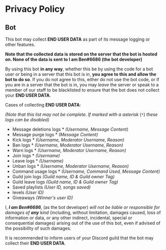 # Privacy Policy

## Bot

This bot may collect **END USER DATA** as part of its message logging or other features.

**Note that the collected data is stored on the server that the bot is hosted on. None of the data is sent to I am Ben#6686 (the bot developer)**

By using this bot **in any way**, whether this be by using the code for a bot user or being in a server that this bot is in, **you agree to this and allow the bot to do so**. If you do not agree to this, either do not use the bot code, or if you are in a server that the bot is in, you may _leave_ the server or speak to a member of our staff to be blacklisted to ensure that the bot does not collect your **END USER DATA**.

Cases of collecting **END USER DATA**:

_(Note that this list may not be complete. If marked with a asterisk_ (`*`) _these logs can be disabled)_

- Message deletions logs * _(Username, Message Content)_
- Message purge logs * _(Message Content)_
- Kick logs * _(Username, Moderator Username, Reason)_
- Ban logs * _(Username, Moderator Username, Reason)_
- Warn logs * _(Username, Moderator Username, Reason)_
- Join logs * _(Username)_
- Leave logs * _(Username)_
- Unban logs * _(Username, Moderator Username, Reason)_
- Command usage logs * _(Username, Command Used, Message Content)_
- Guild join logs _(Guild name, ID & Guild owner Tag)_
- Guild leave logs _(Guild name, ID & Guild owner Tag)_
- Saved playlists _(User ID, songs saved)_
- levels _(User ID)_
- Giveaways _(Winner's user ID)_

I, ***I am Ben#6686***, (as the bot developer) _will not be liable or responsible for damages of_ ***any*** _kind_ (including, without limitation, damages caused, loss of information or data, or any other indirect, incidental, special or consequential damages) arising out of the use of this bot, even if advised of the possibility of such damages.

It is recommended to inform users of your Discord guild that the bot may collect their **END USER DATA**.

